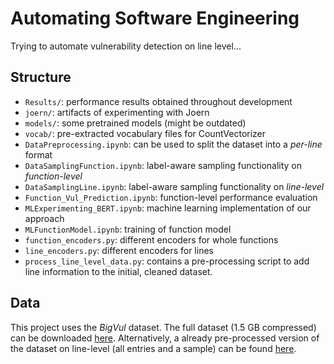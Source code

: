 # Automating Software Engineering
Trying to automate vulnerability detection on line level...

## Structure
- `Results/`: performance results obtained throughout development
- `joern/`: artifacts of experimenting with Joern
- `models/`: some pretrained models (might be outdated)
- `vocab/`: pre-extracted vocabulary files for CountVectorizer
- `DataPreprocessing.ipynb`: can be used to split the dataset into a _per-line_ format
- `DataSamplingFunction.ipynb`: label-aware sampling functionality on _function-level_
- `DataSamplingLine.ipynb`: label-aware sampling functionality on _line-level_
- `Function_Vul_Prediction.ipynb`: function-level performance evaluation
- `MLExperimenting_BERT.ipynb`: machine learning implementation of our approach
- `MLFunctionModel.ipynb`: training of function model
- `function_encoders.py`: different encoders for whole functions
- `line_encoders.py`: different encoders for lines
- `process_line_level_data.py`: contains a pre-processing script to add line information to the initial, cleaned dataset.

## Data
This project uses the _BigVul_ dataset. The full dataset (1.5 GB compressed) can be downloaded [here](https://drive.google.com/file/d/1-0VhnHBp9IGh90s2wCNjeCMuy70HPl8X/view?usp=sharing).
Alternatively, a already pre-processed version of the dataset on line-level (all entries and a sample) can be found [here](https://drive.google.com/drive/folders/1O6IBl6rN3U6ECROFGWGW2w0L-GztY8p5?usp=sharing).
